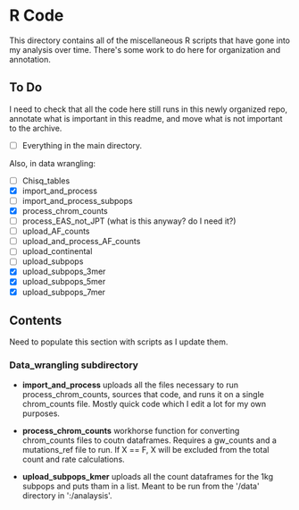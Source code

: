# R Code

This directory contains all of the miscellaneous R scripts that have gone into my analysis over time.  There's some work to do here for organization and annotation.

## To Do

I need to check that all the code here still runs in this newly organized repo, annotate what is important in this readme, and move what is not important to the archive.

 - [ ] Everything in the main directory.

 Also, in data wrangling:

- [ ] Chisq_tables
- [X] import_and_process
- [ ] import_and_process_subpops
- [X] process_chrom_counts
- [ ] process_EAS_not_JPT (what is this anyway?  do I need it?)
- [ ] upload_AF_counts
- [ ] upload_and_process_AF_counts
- [ ] upload_continental
- [ ] upload_subpops
- [x] upload_subpops_3mer
- [x] upload_subpops_5mer
- [x] upload_subpops_7mer

## Contents

Need to populate this section with scripts as I update them.

### Data_wrangling subdirectory

- **import_and_process** uploads all the files necessary to run process_chrom_counts, sources that code, and runs it on a single chrom_counts file. Mostly quick code which I edit a lot for my own purposes.

- **process_chrom_counts** workhorse function for converting chrom_counts files to coutn dataframes.  Requires a gw_counts and a mutations_ref file to run.  If X == F, X will be excluded from the total count and rate calculations.

- **upload_subpops_kmer** uploads all the count dataframes for the 1kg subpops and puts tham in a list.  Meant to be run from the '/data' directory in ':/analaysis'.
